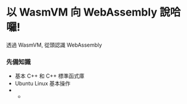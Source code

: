 # 以 WasmVM 向 WebAssembly 說哈囉!

透過 WasmVM, 從頭認識 WebAssembly

### 先備知識

* 基本 C++ 和 C++ 標準函式庫
* Ubuntu Linux 基本操作
* * 



